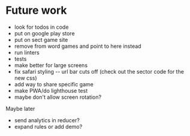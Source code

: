 # Future work

- look for todos in code
- put on google play store
- put on sect game site
- remove from word games and point to here instead
- run linters
- tests
- make better for large screens
- fix safari styling -- url bar cuts off (check out the sector code for the new css)
- add way to share specific game
- make PWA/do lighthouse test
- maybe don't allow screen rotation?

Maybe later

- send analytics in reducer?
- expand rules or add demo?